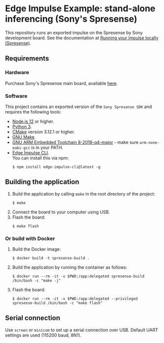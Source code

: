 # Edge Impulse Example: stand-alone inferencing (Sony's Spresense)

This repository runs an exported impulse on the Spresense by Sony development board. See the documentation at [Running your impulse locally (Spresense)](https://docs.edgeimpulse.com/docs/running-your-impulse-spresense).

## Requirements

### Hardware

Purchase Sony's Spresense main board, available [here](https://developer.sony.com/develop/spresense/buy-now).

### Software

This project contains an exported version of the `Sony Spresense SDK` and requires the following tools:

* [Node.js 12](https://nodejs.org/en/download/) or higher.  
* [Python 3](https://www.python.org/download/releases/3.0/).  
* [CMake](https://cmake.org) version 3.12.1 or higher.  
* [GNU Make](https://www.gnu.org/software/make/).  
* [GNU ARM Embedded Toolchain 8-2018-q4-major](https://developer.arm.com/tools-and-software/open-source-software/developer-tools/gnu-toolchain/gnu-rm/downloads) - make sure `arm-none-eabi-gcc` is in your PATH.  
* [Edge Impulse CLI](https://docs.edgeimpulse.com/docs/cli-installation).  
    You can install this via npm:
    ```
    $ npm install edge-impulse-cli@latest -g
    ```

## Building the application

1. Build the application by calling `make` in the root directory of the project:  
    ```
    $ make
    ```
1. Connect the board to your computer using USB.  
1. Flash the board:  
    ```
    $ make flash
    ```

### Or build with Docker

1. Build the Docker image:  
    ```
    $ docker build -t spresense-build .
    ```
1. Build the application by running the container as follows:  
    ```
    $ docker run --rm -it -v $PWD:/app:delegated spresense-build /bin/bash -c "make -j"
    ```
1. Flash the board:  
    ```
    $ docker run --rm -it -v $PWD:/app:delegated --privileged spresense-build /bin/bash -c "make flash"
    ```

## Serial connection

Use `screen` or `minicom` to set up a serial connection over USB. Default UART settings are used (115200 baud, 8N1).
